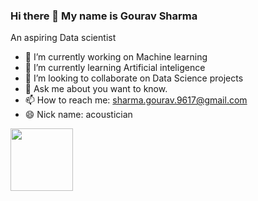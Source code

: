 ### Hi there 👋 My name is Gourav Sharma
 An aspiring Data scientist


- 🔭 I’m currently working on Machine learning
- 🌱 I’m currently learning Artificial inteligence
- 👯 I’m looking to collaborate on Data Science projects
- 💬 Ask me about you want to know.
- 📫 How to reach me: sharma.gourav.9617@gmail.com
- 😄 Nick name: acoustician


[<img src="https://raw.githubusercontent.com/rahuldkjain/github-profile-readme-generator/master/src/images/icons/Social/linked-in-alt.svg" width="100" height="100">](https://www.linkedin.com/in/gourav-sharma-ds)
